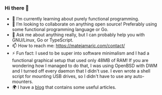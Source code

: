 ### Hi there 👋

- 🌱 I’m currently learning about purely functional programming.
- 👯 I’m looking to collaborate on anything open source! Preferably using some functional programming language or Go.
- 💬 Ask me about anything really, but I can probably help you with GNU/Linux, Go or TypeScript.
- 📫 How to reach me: <https://matejamaric.com/contact/>
- ⚡ Fun fact: I used to be super into software minimalism and I had a functional graphical setup that used only 48MB of RAM!
If you are wondering how I managed to do that, I was using OpenBSD with DWM and I turned off every daemon that I didn't use.
I even wrote a shell script for mounting USB drives, so I didn't have to use any auto-mounters.
- 🌍 I have a [blog](https://matejamaric.com/blog/) that contains some useful articles.
